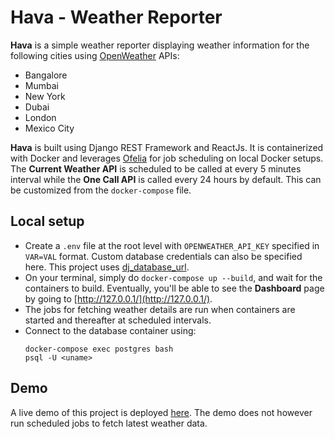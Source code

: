 # Hava - Weather Reporter

**Hava** is a simple weather reporter displaying weather information for the following cities using [OpenWeather](https://openweathermap.org/) APIs:
- Bangalore
- Mumbai
- New York
- Dubai
- London
- Mexico City

**Hava** is built using Django REST Framework and ReactJs. It is containerized with Docker and leverages [Ofelia](https://github.com/mcuadros/ofelia) for job scheduling on local Docker setups. The **Current Weather API** is scheduled to be called at every 5 minutes interval while the **One Call API** is called every 24 hours by default. This can be customized from the `docker-compose` file.


## Local setup
- Create a `.env` file at the root level with `OPENWEATHER_API_KEY` specified in `VAR=VAL` format. Custom database credentials can also be specified here. This project uses [dj_database_url](https://github.com/kennethreitz/dj-database-url).
- On your terminal, simply do `docker-compose up --build`, and wait for the containers to build. Eventually, you'll be able to see the **Dashboard** page by going to [http://127.0.0.1/](http://127.0.0.1/).
- The jobs for fetching weather details are run when containers are started and thereafter at scheduled intervals.
- Connect to the database container using:
    ```
    docker-compose exec postgres bash
    psql -U <uname>
    ```

## Demo
A live demo of this project is deployed [here](https://hava-weather-reporter.herokuapp.com/). The demo does not however run scheduled jobs to fetch latest weather data.
